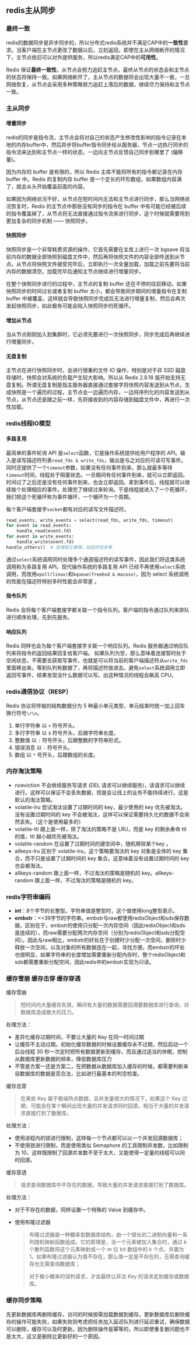 ## redis主从同步

### 最终一致

redis的数据同步是异步同步的，所以分布式redis系统并不满足CAP中的**一致性**要求。当客户端在主节点更改了数据以后，立刻返回，即使在主从网络断开的情况下，主节点依旧可以对外提供服务，所以redis满足CAP中的**可用性**。

Redis 保证**最终一致性**，从节点会努力追赶主节点，最终从节点的状态会和主节点的状态将保持一致。如果网络断开了，主从节点的数据将会出现大量不一致，一旦网络恢复，从节点会采用多种策略努力追赶上落后的数据，继续尽力保持和主节点一致。

### 主从同步

#### 增量同步

redis的同步是指令流，主节点会将对自己的状态产生修改性影响的指令记录在本地的内存buffer中，然后异步将buffer指令同步给从服务器，节点一边执行同步的指令流来达到和主节点一样的状态，一边向主节点反馈自己同步到哪里了 (偏移量)。

因为内存的 buffer 是有限的，所以 Redis 主库不能将所有的指令都记录在内存 buffer 中。Redis 的复制内存 buffer 是一个定长的环形数组，如果数组内容满了，就会从头开始覆盖前面的内容。 

如果因为网络状况不好，从节点在短时间内无法和主节点进行同步，那么当网络状况恢复时，Redis 的主节点中那些没有同步的指令在 buffer 中有可能已经被后续的指令覆盖掉了，从节点将无法直接通过指令流来进行同步，这个时候就需要用到更加复杂的同步机制 —— 快照同步。 

#### 快照同步

快照同步是一个非常耗费资源的操作，它首先需要在主库上进行一次 bgsave 将当前内存的数据全部快照到磁盘文件中，然后再将快照文件的内容全部传送到从节点。从节点将快照文件接受完毕后，立即执行一次全量加载，加载之前先要将当前内存的数据清空。加载完毕后通知主节点继续进行增量同步。

在整个快照同步进行的过程中，主节点的复制 buffer 还在不停的往前移动，如果快照同步的时间过长或者复制 buffer 太小，都会导致同步期间的增量指令在复制 buffer 中被覆盖，这样就会导致快照同步完成后无法进行增量复制，然后会再次发起快照同步，如此极有可能会陷入快照同步的死循环。

#### 增加从节点

 当从节点刚刚加入到集群时，它必须先要进行一次快照同步，同步完成后再继续进行增量同步。

#### 无盘复制

主节点在进行快照同步时，会进行很重的文件 IO 操作，特别是对于非 SSD 磁盘存储时，快照会对系统的负载产生较大影响。所以从 Redis 2.8.18 版开始支持无盘复制。所谓无盘复制是指主服务器直接通过套接字将快照内容发送到从节点，生成快照是一个遍历的过程，主节点会一边遍历内存，一边将序列化的内容发送到从节点，从节点还是跟之前一样，先将接收到的内容存储到磁盘文件中，再进行一次性加载。 

### redis线程IO模型

#### 多路复用

最简单的事件轮询 API 是`select`函数，它是操作系统提供给用户程序的 API。输入是读写描述符列表`read_fds & write_fds`，输出是与之对应的可读可写事件。同时还提供了一个`timeout`参数，如果没有任何事件到来，那么就最多等待`timeout`时间，线程处于阻塞状态。一旦期间有任何事件到来，就可以立即返回。时间过了之后还是没有任何事件到来，也会立即返回。拿到事件后，线程就可以继续挨个处理相应的事件。处理完了继续过来轮询。于是线程就进入了一个死循环，我们把这个死循环称为事件循环，一个循环为一个周期。

每个客户端套接字`socket`都有对应的读写文件描述符。

```py
read_events, write_events = select(read_fds, write_fds, timeout)
for event in read_events:
    handle_read(event.fd)
for event in write_events:
    handle_write(event.fd)
handle_others()  # 处理其它事情，如定时任务等
```

 

通过`select`系统调用同时处理多个通道描述符的读写事件，因此我们将这类系统调用称为多路复用 API。现代操作系统的多路复用 API 已经不再使用`select`系统调用，而改用`epoll(linux)`和`kqueue(freebsd & macosx)`，因为 select 系统调用的性能在描述符特别多时性能会非常差 。 

#### 指令队列

Redis 会将每个客户端套接字都关联一个指令队列。客户端的指令通过队列来排队进行顺序处理，先到先服务。 

#### 响应队列

Redis 同样也会为每个客户端套接字关联一个响应队列。Redis 服务器通过响应队列来将指令的返回结果回复给客户端。 如果队列为空，那么意味着连接暂时处于空闲状态，不需要去获取写事件，也就是可以将当前的客户端描述符从`write_fds`里面移出来。等到队列有数据了，再将描述符放进去。避免`select`系统调用立即返回写事件，结果发现没什么数据可以写。出这种情况的线程会飙高 CPU。 



### redis通信协议（RESP）

Redis 协议将传输的结构数据分为 5 种最小单元类型，单元结束时统一加上回车换行符号`\r\n`。

1. 单行字符串 以 `+` 符号开头。
2. 多行字符串 以 `$` 符号开头，后跟字符串长度。
3. 整数值 以 `:` 符号开头，后跟整数的字符串形式。
4. 错误消息 以 `-` 符号开头。
5. 数组 以 `*` 号开头，后跟数组的长度。

### 内存淘汰策略

- noeviction 不会继续服务写请求 (DEL 请求可以继续服务)，读请求可以继续进行。这样可以保证不会丢失数据，但是会让线上的业务不能持续进行。这是默认的淘汰策略。 
- volatile-lru 尝试淘汰设置了过期时间的 key，最少使用的 key 优先被淘汰。没有设置过期时间的 key 不会被淘汰，这样可以保证需要持久化的数据不会突然丢失。（这个是使用最多的） 
- volatile-ttl 跟上面一样，除了淘汰的策略不是 LRU，而是 key 的剩余寿命 ttl 的值，ttl 越小越优先被淘汰。 
- volatile-random 在设置了过期时间的键空间中，随机移除某个key 。 
- allkeys-lru 区别于 volatile-lru，这个策略要淘汰的 key 对象是全体的 key 集合，而不只是设置了过期时间的 key 集合。这意味着没有设置过期时间的 key 也会被淘汰。 
- allkeys-random 跟上面一样，不过淘汰的策略是随机的 key。allkeys-random 跟上面一样，不过淘汰的策略是随机的 key。 

### redis字符串编码

- **int**：8个字节的长整型。字符串值是整型时，这个值使用long整型表示。
- **embstr**：<=39字节的字符串。embstr与raw都使用redisObject和sds保存数据，区别在于，embstr的使用只分配一次内存空间（因此redisObject和sds是连续的），而raw需要分配两次内存空间（分别为redisObject和sds分配空间）。因此与raw相比，embstr的好处在于创建时少分配一次空间，删除时少释放一次空间，以及对象的所有数据连在一起，寻找方便。而embstr的坏处也很明显，如果字符串的长度增加需要重新分配内存时，整个redisObject和sds都需要重新分配空间，因此redis中的embstr实现为只读。



### 缓存雪崩 缓存击穿 缓存穿透

缓存雪崩

> 短时间内大量缓存失效，瞬间有大量的数据需要回溯要数据库进行查询，对数据库造成极大的压力。

处理方法：

- 差异化缓存过期时间，不要让大量的 Key 在同一时间过期
- 让缓存不主动过期。初始化缓存数据的时候设置缓存永不过期，然后启动一个后台线程 30 秒一次定时把所有数据更新到缓存，而且通过适当的休眠，控制从数据库更新数据的频率，降低数据库压力
- 不管是方案一还是方案二，在把数据从数据库加入缓存的时候，都需要判断来自数据库的数据是否合法，比如进行最基本的判空检查。

缓存击穿

> 在某些 Key 属于极端热点数据，且并发量很大的情况下，如果这个 Key 过期，可能会在某个瞬间出现大量的并发请求同时回源，相当于大量的并发请求直接打到了数据库。

处理方法：

- 使用进程内的锁进行限制，这样每一个节点都可以以一个并发回源数据库；
- 不使用锁进行限制，而是使用类似 Semaphore 的工具限制并发数，比如限制为 10，这样既限制了回源并发数不至于太大，又能使得一定量的线程可以同时回源。

缓存穿透

> 请求查询数据库中不存在的数据，导致大量的并发请求直接打到了数据库。

处理方法：

- 对于不存在的数据，同样设置一个特殊的 Value 到缓存中。

- 使用布隆过滤器

  > 布隆过滤器是一种概率型数据库结构，由一个很长的二进制向量和一系列随机映射函数组成。它的原理是，当一个元素被加入集合时，通过 k 个散列函数将这个元素映射成一个 m 位 bit 数组中的 k 个点，并置为 1。如果布隆过滤器认为值不存在，那么值一定是不存在的，无需查询缓存也无需查询数据库；
  >
  > 对于极小概率的误判请求，才会最终让非法 Key 的请求走到缓存或数据库。



### 缓存同步策略

先更新数据库再删除缓存，访问的时候按需加载数据到缓存。更新数据库后删除缓存的操作可能失败，如果失败则考虑把任务加入延迟队列进行延迟重试，确保数据可以删除，缓存可以及时更新。因为删除操作是幂等的，所以即使重复删问题也不是太大，这又是删除比更新好的一个原因。


